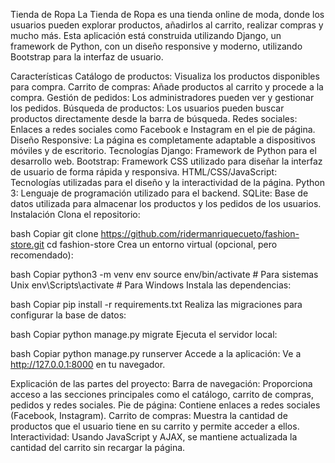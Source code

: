 Tienda de Ropa
La Tienda de Ropa es una tienda online de moda, donde los usuarios pueden explorar productos, añadirlos al carrito, realizar compras y mucho más. Esta aplicación está construida utilizando Django, un framework de Python, con un diseño responsive y moderno, utilizando Bootstrap para la interfaz de usuario.

Características
Catálogo de productos: Visualiza los productos disponibles para compra.
Carrito de compras: Añade productos al carrito y procede a la compra.
Gestión de pedidos: Los administradores pueden ver y gestionar los pedidos.
Búsqueda de productos: Los usuarios pueden buscar productos directamente desde la barra de búsqueda.
Redes sociales: Enlaces a redes sociales como Facebook e Instagram en el pie de página.
Diseño Responsive: La página es completamente adaptable a dispositivos móviles y de escritorio.
Tecnologías
Django: Framework de Python para el desarrollo web.
Bootstrap: Framework CSS utilizado para diseñar la interfaz de usuario de forma rápida y responsiva.
HTML/CSS/JavaScript: Tecnologías utilizadas para el diseño y la interactividad de la página.
Python 3: Lenguaje de programación utilizado para el backend.
SQLite: Base de datos utilizada para almacenar los productos y los pedidos de los usuarios.
Instalación
Clona el repositorio:

bash
Copiar
git clone https://github.com/ridermanriquecueto/fashion-store.git
cd fashion-store
Crea un entorno virtual (opcional, pero recomendado):

bash
Copiar
python3 -m venv env
source env/bin/activate  # Para sistemas Unix
env\Scripts\activate  # Para Windows
Instala las dependencias:

bash
Copiar
pip install -r requirements.txt
Realiza las migraciones para configurar la base de datos:

bash
Copiar
python manage.py migrate
Ejecuta el servidor local:

bash
Copiar
python manage.py runserver
Accede a la aplicación:
Ve a http://127.0.0.1:8000 en tu navegador.

Explicación de las partes del proyecto:
Barra de navegación: Proporciona acceso a las secciones principales como el catálogo, carrito de compras, pedidos y redes sociales.
Pie de página: Contiene enlaces a redes sociales (Facebook, Instagram).
Carrito de compras: Muestra la cantidad de productos que el usuario tiene en su carrito y permite acceder a ellos.
Interactividad: Usando JavaScript y AJAX, se mantiene actualizada la cantidad del carrito sin recargar la página.

